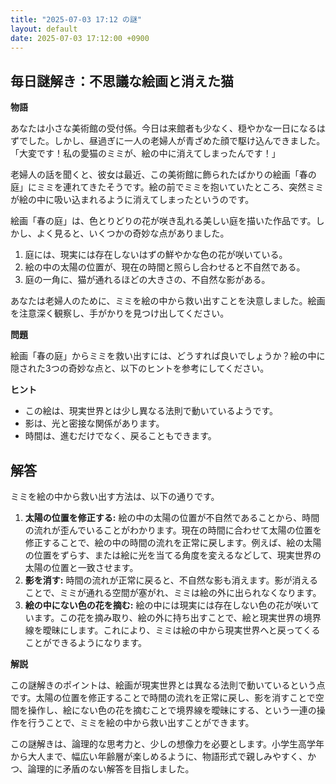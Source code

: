 ```yaml
---
title: "2025-07-03 17:12 の謎"
layout: default
date: 2025-07-03 17:12:00 +0900
---
```

## 毎日謎解き：不思議な絵画と消えた猫

**物語**

あなたは小さな美術館の受付係。今日は来館者も少なく、穏やかな一日になるはずでした。しかし、昼過ぎに一人の老婦人が青ざめた顔で駆け込んできました。「大変です！私の愛猫のミミが、絵の中に消えてしまったんです！」

老婦人の話を聞くと、彼女は最近、この美術館に飾られたばかりの絵画「春の庭」にミミを連れてきたそうです。絵の前でミミを抱いていたところ、突然ミミが絵の中に吸い込まれるように消えてしまったというのです。

絵画「春の庭」は、色とりどりの花が咲き乱れる美しい庭を描いた作品です。しかし、よく見ると、いくつかの奇妙な点がありました。

1.  庭には、現実には存在しないはずの鮮やかな色の花が咲いている。
2.  絵の中の太陽の位置が、現在の時間と照らし合わせると不自然である。
3.  庭の一角に、猫が通れるほどの大きさの、不自然な影がある。

あなたは老婦人のために、ミミを絵の中から救い出すことを決意しました。絵画を注意深く観察し、手がかりを見つけ出してください。

**問題**

絵画「春の庭」からミミを救い出すには、どうすれば良いでしょうか？絵の中に隠された3つの奇妙な点と、以下のヒントを参考にしてください。

**ヒント**

*   この絵は、現実世界とは少し異なる法則で動いているようです。
*   影は、光と密接な関係があります。
*   時間は、進むだけでなく、戻ることもできます。

## 解答

ミミを絵の中から救い出す方法は、以下の通りです。

1.  **太陽の位置を修正する:** 絵の中の太陽の位置が不自然であることから、時間の流れが歪んでいることがわかります。現在の時間に合わせて太陽の位置を修正することで、絵の中の時間の流れを正常に戻します。例えば、絵の太陽の位置をずらす、または絵に光を当てる角度を変えるなどして、現実世界の太陽の位置と一致させます。
2.  **影を消す:** 時間の流れが正常に戻ると、不自然な影も消えます。影が消えることで、ミミが通れる空間が塞がれ、ミミは絵の外に出られなくなります。
3.  **絵の中にない色の花を摘む:** 絵の中には現実には存在しない色の花が咲いています。この花を摘み取り、絵の外に持ち出すことで、絵と現実世界の境界線を曖昧にします。これにより、ミミは絵の中から現実世界へと戻ってくることができるようになります。

**解説**

この謎解きのポイントは、絵画が現実世界とは異なる法則で動いているという点です。太陽の位置を修正することで時間の流れを正常に戻し、影を消すことで空間を操作し、絵にない色の花を摘むことで境界線を曖昧にする、という一連の操作を行うことで、ミミを絵の中から救い出すことができます。

この謎解きは、論理的な思考力と、少しの想像力を必要とします。小学生高学年から大人まで、幅広い年齢層が楽しめるように、物語形式で親しみやすく、かつ、論理的に矛盾のない解答を目指しました。
